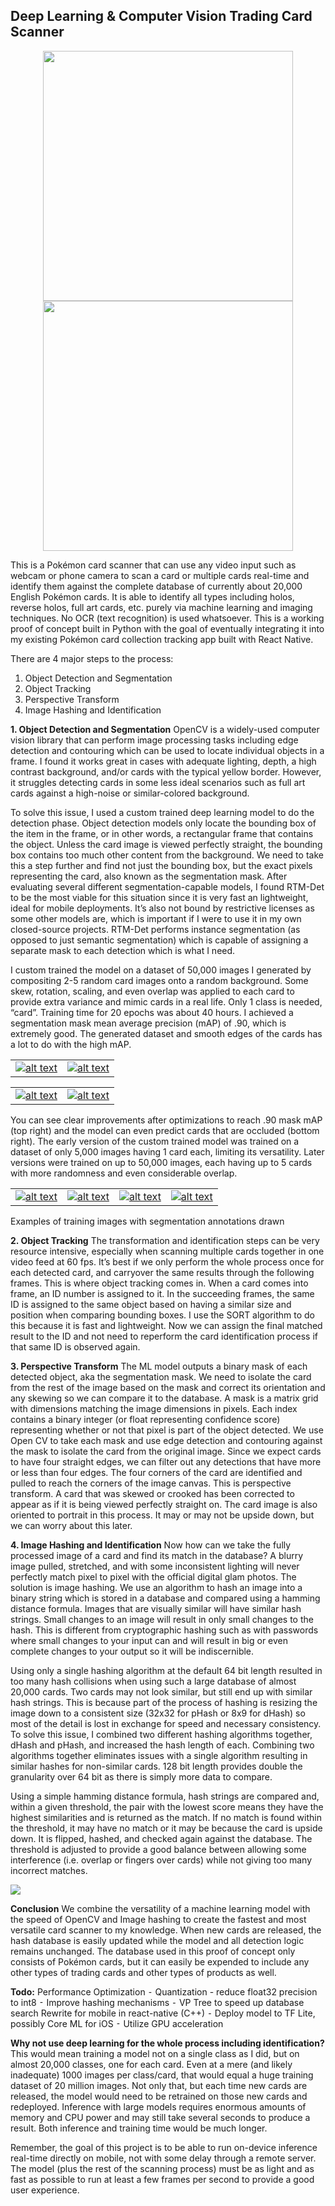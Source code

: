 ## Deep Learning & Computer Vision Trading Card Scanner

<p align="center">
  <img src="https://github.com/jslok/cardscanner/blob/master/media/demo_binder.gif?raw=true" width="400" />
  <img src="https://raw.githubusercontent.com/jslok/cardscanner/master/media/demo_mat.webp" width="400" />
</p>

This is a Pokémon card scanner that can use any video input such as webcam or phone camera to scan a card or multiple cards real-time and identify them against the complete database of currently about 20,000 English Pokémon cards. It is able to identify all types including holos, reverse holos, full art cards, etc. purely via machine learning and imaging techniques. No OCR (text recognition) is used whatsoever. This is a working proof of concept built in Python with the goal of eventually integrating it into my existing Pokémon card collection tracking app built with React Native.

There are 4 major steps to the process:

1.  Object Detection and Segmentation
2.  Object Tracking
3.  Perspective Transform
4.  Image Hashing and Identification

**1. Object Detection and Segmentation**
OpenCV is a widely-used computer vision library that can perform image processing tasks including edge detection and contouring which can be used to locate individual objects in a frame. I found it works great in cases with adequate lighting, depth, a high contrast background, and/or cards with the typical yellow border. However, it struggles detecting cards in some less ideal scenarios such as full art cards against a high-noise or similar-colored background.

To solve this issue, I used a custom trained deep learning model to do the detection phase. Object detection models only locate the bounding box of the item in the frame, or in other words, a rectangular frame that contains the object. Unless the card image is viewed perfectly straight, the bounding box contains too much other content from the background. We need to take this a step further and find not just the bounding box, but the exact pixels representing the card, also known as the segmentation mask. After evaluating several different segmentation-capable models, I found RTM-Det to be the most viable for this situation since it is very fast an lightweight, ideal for mobile deployments. It’s also not bound by restrictive licenses as some other models are, which is important if I were to use it in my own closed-source projects. RTM-Det performs instance segmentation (as opposed to just semantic segmentation) which is capable of assigning a separate mask to each detection which is what I need.

I custom trained the model on a dataset of 50,000 images I generated by compositing 2-5 random card images onto a random background. Some skew, rotation, scaling, and even overlap was applied to each card to provide extra variance and mimic cards in a real life. Only 1 class is needed, “card”. Training time for 20 epochs was about 40 hours. I achieved a segmentation mask mean average precision (mAP) of .90, which is extremely good. The generated dataset and smooth edges of the cards has a lot to do with the high mAP.

<table style="width: 400px; text-align: center; border: 0;">
  <tr>
    <td><a href="https://raw.githubusercontent.com/jslok/cardscanner/master/media/train1-1.webp" target="_blank"><img src="https://raw.githubusercontent.com/jslok/cardscanner/master/media/train1-1.webp" alt="alt text" style="max-width: 100%; height: auto;"></a></td>
    <td><a href="https://raw.githubusercontent.com/jslok/cardscanner/master/media/train1-3.webp" target="_blank"><img src="https://raw.githubusercontent.com/jslok/cardscanner/master/media/train1-3.webp" alt="alt text" style="max-width: 100%; height: auto;"></a></td>
  </tr>
</table>

<table style="width: 100%; text-align: center; border: 0;">
  <tr>
    <td>
      <a href="https://raw.githubusercontent.com/jslok/cardscanner/master/media/train2-1.webp" target="_blank">
        <img src="https://raw.githubusercontent.com/jslok/cardscanner/master/media/train2-1.webp" alt="alt text" style="max-width: 100%; height: auto;">
      </a>
    </td>
    <td>
      <a href="https://raw.githubusercontent.com/jslok/cardscanner/master/media/train2-2.webp" target="_blank">
        <img src="https://raw.githubusercontent.com/jslok/cardscanner/master/media/train2-2.webp" alt="alt text" style="max-width: 100%; height: auto;">
      </a>
    </td>
  </tr>
</table>

You can see clear improvements after optimizations to reach .90 mask mAP (top right) and the model can even predict cards that are occluded (bottom right). The early version of the custom trained model was trained on a dataset of only 5,000 images having 1 card each, limiting its versatility. Later versions were trained on up to 50,000 images, each having up to 5 cards with more randomness and even considerable overlap.

<table style="width: 100%; text-align: center; border: 0;">
  <tr>
    <td>
      <a href="https://raw.githubusercontent.com/jslok/cardscanner/master/media/training1.webp" target="_blank">
        <img src="https://raw.githubusercontent.com/jslok/cardscanner/master/media/training1.webp" alt="alt text" style="max-width: 100%; height: auto;">
      </a>
    </td>
    <td>
      <a href="https://raw.githubusercontent.com/jslok/cardscanner/master/media/training2.webp" target="_blank">
        <img src="https://raw.githubusercontent.com/jslok/cardscanner/master/media/training2.webp" alt="alt text" style="max-width: 100%; height: auto;">
      </a>
    </td>
    <td>
      <a href="https://raw.githubusercontent.com/jslok/cardscanner/master/media/training3.webp" target="_blank">
        <img src="https://raw.githubusercontent.com/jslok/cardscanner/master/media/training3.webp" alt="alt text" style="max-width: 100%; height: auto;">
      </a>
    </td>
    <td>
      <a href="https://raw.githubusercontent.com/jslok/cardscanner/master/media/training4.webp" target="_blank">
        <img src="https://raw.githubusercontent.com/jslok/cardscanner/master/media/training4.webp" alt="alt text" style="max-width: 100%; height: auto;">
      </a>
    </td>
  </tr>
</table>

Examples of training images with segmentation annotations drawn

**2. Object Tracking**
The transformation and identification steps can be very resource intensive, especially when scanning multiple cards together in one video feed at 60 fps. It’s best if we only perform the whole process once for each detected card, and carryover the same results through the following frames. This is where object tracking comes in. When a card comes into frame, an ID number is assigned to it. In the succeeding frames, the same ID is assigned to the same object based on having a similar size and position when comparing bounding boxes. I use the SORT algorithm to do this because it is fast and lightweight. Now we can assign the final matched result to the ID and not need to reperform the card identification process if that same ID is observed again.

**3. Perspective Transform**
The ML model outputs a binary mask of each detected object, aka the segmentation mask. We need to isolate the card from the rest of the image based on the mask and correct its orientation and any skewing so we can compare it to the database. A mask is a matrix grid with dimensions matching the image dimensions in pixels. Each index contains a binary integer (or float representing confidence score) representing whether or not that pixel is part of the object detected. We use Open CV to take each mask and use edge detection and contouring against the mask to isolate the card from the original image. Since we expect cards to have four straight edges, we can filter out any detections that have more or less than four edges. The four corners of the card are identified and pulled to reach the corners of the image canvas. This is perspective transform. A card that was skewed or crooked has been corrected to appear as if it is being viewed perfectly straight on. The card image is also oriented to portrait in this process. It may or may not be upside down, but we can worry about this later.

**4. Image Hashing and Identification**
Now how can we take the fully processed image of a card and find its match in the database? A blurry image pulled, stretched, and with some inconsistent lighting will never perfectly match pixel to pixel with the official digital glam photos. The solution is image hashing. We use an algorithm to hash an image into a binary string which is stored in a database and compared using a hamming distance formula. Images that are visually similar will have similar hash strings. Small changes to an image will result in only small changes to the hash. This is different from cryptographic hashing such as with passwords where small changes to your input can and will result in big or even complete changes to your output so it will be indiscernible.

Using only a single hashing algorithm at the default 64 bit length resulted in too many hash collisions when using such a large database of almost 20,000 cards. Two cards may not look similar, but still end up with similar hash strings. This is because part of the process of hashing is resizing the image down to a consistent size (32x32 for pHash or 8x9 for dHash) so most of the detail is lost in exchange for speed and necessary consistency. To solve this issue, I combined two different hashing algorithms together, dHash and pHash, and increased the hash length of each. Combining two algorithms together eliminates issues with a single algorithm resulting in similar hashes for non-similar cards. 128 bit length provides double the granularity over 64 bit as there is simply more data to compare.

Using a simple hamming distance formula, hash strings are compared and, within a given threshold, the pair with the lowest score means they have the highest similarities and is returned as the match. If no match is found within the threshold, it may have no match or it may be because the card is upside down. It is flipped, hashed, and checked again against the database. The threshold is adjusted to provide a good balance between allowing some interference (i.e. overlap or fingers over cards) while not giving too many incorrect matches.

<img src="https://raw.githubusercontent.com/jslok/cardscanner/master/media/demo_stages.webp"/>

**Conclusion**
We combine the versatility of a machine learning model with the speed of OpenCV and Image hashing to create the fastest and most versatile card scanner to my knowledge. When new cards are released, the hash database is easily updated while the model and all detection logic remains unchanged. The database used in this proof of concept only consists of Pokémon cards, but it can easily be expended to include any other types of trading cards and other types of products as well.

**Todo:**
Performance Optimization
⁃ Quantization - reduce float32 precision to int8
⁃ Improve hashing mechanisms
⁃ VP Tree to speed up database search
Rewrite for mobile in react-native (C++)
⁃ Deploy model to TF Lite, possibly Core ML for iOS
⁃ Utilize GPU acceleration

**Why not use deep learning for the whole process including identification?**
This would mean training a model not on a single class as I did, but on almost 20,000 classes, one for each card. Even at a mere (and likely inadequate) 1000 images per class/card, that would equal a huge training dataset of 20 million images. Not only that, but each time new cards are released, the model would need to be retrained on those new cards and redeployed. Inference with large models requires enormous amounts of memory and CPU power and may still take several seconds to produce a result. Both inference and training time would be much longer.

Remember, the goal of this project is to be able to run on-device inference real-time directly on mobile, not with some delay through a remote server. The model (plus the rest of the scanning process) must be as light and as fast as possible to run at least a few frames per second to provide a good user experience.
